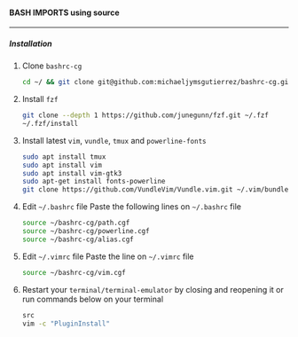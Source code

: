 #### BASH IMPORTS using source
---

##### Installation
1. Clone `bashrc-cg`

    ```bash
    cd ~/ && git clone git@github.com:michaeljymsgutierrez/bashrc-cg.git
    ```
2. Install `fzf`

    ```bash
    git clone --depth 1 https://github.com/junegunn/fzf.git ~/.fzf
    ~/.fzf/install
    ```
3. Install latest `vim`, `vundle`, `tmux` and  `powerline-fonts`

    ```bash
    sudo apt install tmux
    sudo apt install vim
    sudo apt install vim-gtk3
    sudo apt-get install fonts-powerline
    git clone https://github.com/VundleVim/Vundle.vim.git ~/.vim/bundle/Vundle.vim
    ```
4. Edit `~/.bashrc` file
    Paste the following lines on `~/.bashrc` file

    ```bash
    source ~/bashrc-cg/path.cgf
    source ~/bashrc-cg/powerline.cgf
    source ~/bashrc-cg/alias.cgf
    ```
5. Edit `~/.vimrc` file
    Paste the line on `~/.vimrc` file

    ```bash
    source ~/bashrc-cg/vim.cgf
    ```
6. Restart your `terminal/terminal-emulator` by closing and reopening it or
    run commands below on your terminal

    ```bash
    src
    vim -c "PluginInstall"
    ```
